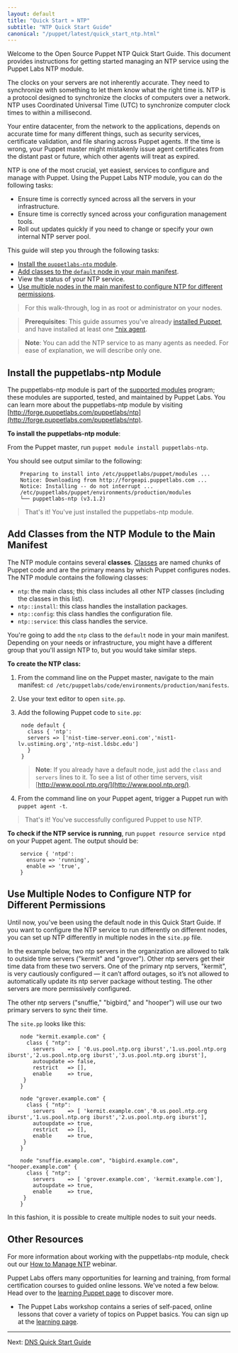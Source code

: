 ```yaml
---
layout: default
title: "Quick Start » NTP"
subtitle: "NTP Quick Start Guide"
canonical: "/puppet/latest/quick_start_ntp.html"
---
```


[downloads]: http://info.puppetlabs.com/download-pe.html
[sys_req]: ./install_system_requirements.html
[agent_install]: ./install_agents.html
[install_overview]: ./install_basic.html

Welcome to the Open Source Puppet NTP Quick Start Guide. This document provides instructions for getting started managing an NTP service using the Puppet Labs NTP module.

The clocks on your servers are not inherently accurate. They need to synchronize with something to let them know what the right time is. NTP is a protocol designed to synchronize the clocks of computers over a network. NTP uses Coordinated Universal Time (UTC) to synchronize computer clock times to within a millisecond.

Your entire datacenter, from the network to the applications, depends on accurate time for many different things, such as security services, certificate validation, and file sharing across Puppet agents. If the time is wrong, your Puppet master might mistakenly issue agent certificates from the distant past or future, which other agents will treat as expired.

NTP is one of the most crucial, yet easiest, services to configure and manage with Puppet. Using the Puppet Labs NTP module, you can do the following tasks:

* Ensure time is correctly synced across all the servers in your infrastructure.
* Ensure time is correctly synced across your configuration management tools.
* Roll out updates quickly if you need to change or specify your own internal NTP server pool.

This guide will step you through the following tasks:

* [Install the `puppetlabs-ntp` module](#install-the-puppetlabs-ntp-module).
* [Add classes to the `default` node in your main manifest][inpage_usemain].
* View the status of your NTP service.
* [Use multiple nodes in the main manifest to configure NTP for different permissions](#use-multiple-nodes-to-configure-ntp-for-different-permissions).

> For this walk-through, log in as root or administrator on your nodes.

> **Prerequisites**: This guide assumes you've already [installed Puppet]({{puppetserver}}/install_from_packages.html), and have installed at least one [*nix agent](./install_linux.html).

>**Note**: You can add the NTP service to as many agents as needed. For ease of explanation, we will describe only one.

## Install the puppetlabs-ntp Module

The puppetlabs-ntp module is part of the [supported modules](http://forge.puppetlabs.com/supported) program; these modules are supported, tested, and maintained by Puppet Labs. You can learn more about the puppetlabs-ntp module by visiting [http://forge.puppetlabs.com/puppetlabs/ntp](http://forge.puppetlabs.com/puppetlabs/ntp).

**To install the puppetlabs-ntp module**:

From the Puppet master, run `puppet module install puppetlabs-ntp`.

You should see output similar to the following:

        Preparing to install into /etc/puppetlabs/puppet/modules ...
        Notice: Downloading from http://forgeapi.puppetlabs.com ...
        Notice: Installing -- do not interrupt ...
        /etc/puppetlabs/puppet/environments/production/modules
        └── puppetlabs-ntp (v3.1.2)

> That's it! You've just installed the puppetlabs-ntp module.

## Add Classes from the NTP Module to the Main Manifest

[inpage_usemain]: #add-classes-from-the-ntp-module-to-the-main-manifest
[classification_selector]: ./images/quick/classification_selector.png

The NTP module contains several **classes**. [Classes](./lang_classes.html) are named chunks of Puppet code and are the primary means by which Puppet configures nodes. The NTP module contains the following classes:

* `ntp`: the main class; this class includes all other NTP classes (including the classes in this list).
* `ntp::install`: this class handles the installation packages.
* `ntp::config`: this class handles the configuration file.
* `ntp::service`: this class handles the service.

You're going to add the `ntp` class to the `default` node in your main manifest. Depending on your needs or infrastructure, you might have a different group that you'll assign NTP to, but you would take similar steps.

**To create the NTP class:**

1. From the command line on the Puppet master, navigate to the main manifest: `cd /etc/puppetlabs/code/environments/production/manifests`.
2. Use your text editor to open `site.pp`.
3. Add the following Puppet code to `site.pp`:

        node default {
     	  class { 'ntp':
    	  servers => ['nist-time-server.eoni.com','nist1-lv.ustiming.org','ntp-nist.ldsbc.edu']
    	  }
		}

	>**Note**: If you already have a default node, just add the `class` and `servers` lines to it.
	> To see a list of other time servers, visit [http://www.pool.ntp.org/](http://www.pool.ntp.org/).

4. From the command line on your Puppet agent, trigger a Puppet run with `puppet agent -t`.

> That's it! You've successfully configured Puppet to use NTP.

**To check if the NTP service is running**, run `puppet resource service ntpd` on your Puppet agent. The output should be:

        service { 'ntpd':
  		  ensure => 'running',
 		  enable => 'true',
		}

## Use Multiple Nodes to Configure NTP for Different Permissions

Until now, you've been using the default node in this Quick Start Guide. If you want to configure the NTP service to run differently on different nodes, you can set up NTP differently in multiple nodes in the `site.pp` file.

In the example below, two ntp servers in the organization are allowed to talk to outside time servers ("kermit" and "grover"). Other ntp servers get their time data from these two servers. One of the primary ntp servers, "kermit", is very cautiously configured — it can’t afford outages, so it’s not allowed to automatically update its ntp server package without testing. The other servers are more permissively configured.

The other ntp servers ("snuffie," "bigbird," and "hooper") will use our two primary servers to sync their time.

The `site.pp` looks like this:

		node "kermit.example.com" {
		  class { "ntp":
			servers    => [ '0.us.pool.ntp.org iburst','1.us.pool.ntp.org iburst','2.us.pool.ntp.org iburst','3.us.pool.ntp.org iburst'],
			autoupdate => false,
			restrict   => [],
			enable     => true,
	     }
	    }

		node "grover.example.com" {
		  class { "ntp":
			servers    => [ 'kermit.example.com','0.us.pool.ntp.org iburst','1.us.pool.ntp.org iburst','2.us.pool.ntp.org iburst'],
			autoupdate => true,
			restrict   => [],
			enable     => true,
	     }
	    }

		node "snuffie.example.com", "bigbird.example.com", "hooper.example.com" {
		  class { "ntp":
			servers    => [ 'grover.example.com', 'kermit.example.com'],
			autoupdate => true,
			enable     => true,
	     }
	    }

In this fashion, it is possible to create multiple nodes to suit your needs.

## Other Resources

For more information about working with the puppetlabs-ntp module, check out our [How to Manage NTP](http://puppetlabs.com/webinars/how-manage-ntp) webinar.

Puppet Labs offers many opportunities for learning and training, from formal certification courses to guided online lessons. We've noted a few below. Head over to the [learning Puppet page](https://puppetlabs.com/learn) to discover more.

* The Puppet Labs workshop contains a series of self-paced, online lessons that cover a variety of topics on Puppet basics. You can sign up at the [learning page](https://puppetlabs.com/learn).

----------

Next: [DNS Quick Start Guide](./quick_start_dns.html)

